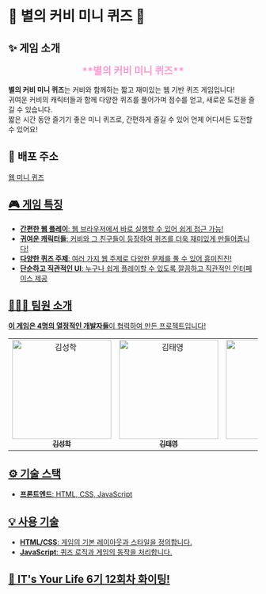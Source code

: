 # 🌟 **별의 커비 미니 퀴즈** 🌟

## ✨ 게임 소개
<div style="font-size: 20px; color: #ff99cc; font-weight: bold; text-align: center; animation: bounce 2s infinite;">**별의 커비 미니 퀴즈**</div>
  
**별의 커비 미니 퀴즈**는 커비와 함께하는 짧고 재미있는 웹 기반 퀴즈 게임입니다!  
귀여운 커비의 캐릭터들과 함께 다양한 퀴즈를 풀어가며 점수를 얻고, 새로운 도전을 즐길 수 있습니다.  
짧은 시간 동안 즐기기 좋은 미니 퀴즈로, 간편하게 즐길 수 있어 언제 어디서든 도전할 수 있어요!

## 👀 배포 주소
<a href="https://whatdoyumin.github.io/index.html">웹 미니 퀴즈

## 🎮 게임 특징

- **간편한 웹 플레이**: 웹 브라우저에서 바로 실행할 수 있어 쉽게 접근 가능!
- **귀여운 캐릭터들**: 커비와 그 친구들이 등장하여 퀴즈를 더욱 재미있게 만들어줍니다!
- **다양한 퀴즈 주제**: 여러 가지 웹 주제로 다양한 문제를 풀 수 있어 흥미진진!
- **단순하고 직관적인 UI**: 누구나 쉽게 플레이할 수 있도록 깔끔하고 직관적인 인터페이스 제공

## 🧑‍🤝‍🧑 팀원 소개
**이 게임은 4명의 열정적인 개발자들**이 협력하여 만든 프로젝트입니다!

<table>
  <tbody>
    <tr>
      <td align="center">
        <a href="https://github.com/hak0622">
          <img src="https://github.com/hak0622.png" width="200px" alt="김성학"/><br />
          <sub><b>김성학</b></sub>
        </a>
      </td>
      <td align="center">
        <a href="https://github.com/kimdavid0521">
          <img src="https://github.com/kimdavid0521.png" width="200px" alt="김태영"/><br />
          <sub><b>김태영</b></sub>
        </a>
      </td>
      <td align="center">
        <a href="https://github.com/Whatdoyumin">
          <img src="https://github.com/Whatdoyumin.png" width="200px" alt="이유민"/><br />
          <sub><b>이유민</b></sub>
        </a>
      </td>
      <td align="center">
        <a href="https://github.com/zlwmxkdla">
          <img src="https://github.com/zlwmxkdla.png" width="200px" alt="이유정"/><br />
          <sub><b>이유정</b></sub>
        </a>
      </td>
    </tr>
  </tbody>
</table>

## ⚙️ 기술 스택
- **프론트엔드**: HTML, CSS, JavaScript

## 💡 사용 기술
- **HTML/CSS**: 게임의 기본 레이아웃과 스타일을 정의합니다.
- **JavaScript**: 퀴즈 로직과 게임의 동작을 처리합니다.

## 🎉 IT's Your Life 6기 12회차 화이팅!



